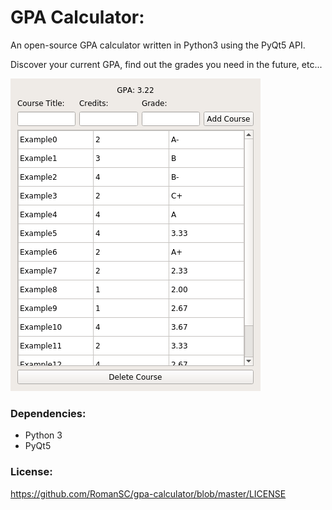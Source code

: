 # GPA Calculator:
An open-source GPA calculator written in Python3 using the PyQt5 API.

Discover your current GPA, find out the grades you need in the future, etc...

![Screenshot: GPA Calulator](https://github.com/RomanSC/gpa-calculator/blob/master/screenshots/screenshot.png)<br />

### Dependencies:
+ Python 3
+ PyQt5

### License:

<a href="https://github.com/RomanSC/gpa-calculator/blob/master/LICENSE">https://github.com/RomanSC/gpa-calculator/blob/master/LICENSE</a>


